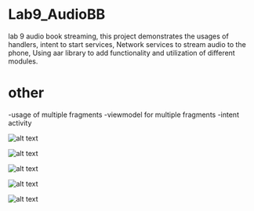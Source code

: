 # Lab9_AudioBB
lab 9 audio book streaming, this project demonstrates the usages of handlers, intent to start services, Network services to stream audio to the phone,
Using aar library to add functionality and utilization of different modules. 
# other
-usage of multiple fragments
-viewmodel for multiple fragments
-intent activity 


![alt text](https://github.com/thuc753951/Lab9_AudioBB/blob/9b4131e779dabdcc07496abeac85581f9c73fdff/Capture.JPG)

![alt text](https://github.com/thuc753951/Lab9_AudioBB/blob/9b4131e779dabdcc07496abeac85581f9c73fdff/Capture2.JPG)

![alt text](https://github.com/thuc753951/Lab9_AudioBB/blob/9b4131e779dabdcc07496abeac85581f9c73fdff/Capture3.JPG)

![alt text](https://github.com/thuc753951/Lab9_AudioBB/blob/9b4131e779dabdcc07496abeac85581f9c73fdff/Capture4.JPG)

![alt text](https://github.com/thuc753951/Lab9_AudioBB/blob/9b4131e779dabdcc07496abeac85581f9c73fdff/Capture5.JPG)

